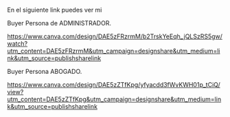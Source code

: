 En el siguiente link puedes ver mi 

Buyer Persona de ADMINISTRADOR.

https://www.canva.com/design/DAE5zFRzrmM/b2TrskYeEqh_jQLSzRS5gw/watch?utm_content=DAE5zFRzrmM&utm_campaign=designshare&utm_medium=link&utm_source=publishsharelink


Buyer Persona ABOGADO.

https://www.canva.com/design/DAE5zZTfKpg/yfyacdd3fWvKWH01p_tCiQ/view?utm_content=DAE5zZTfKpg&utm_campaign=designshare&utm_medium=link&utm_source=publishsharelink